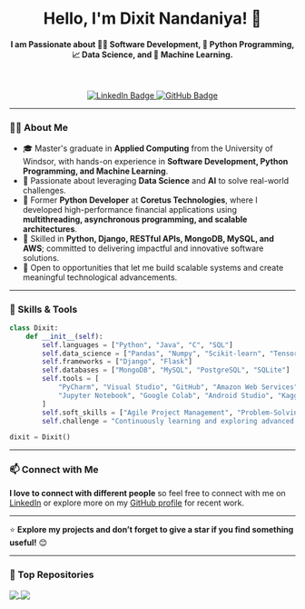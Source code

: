 <h1 align="center">Hello, I'm Dixit Nandaniya! 👋</h1>
<h4 align="center">I am Passionate about 👨‍💻 Software Development, 🐍 Python Programming, 📈 Data Science, and 🤖 Machine Learning.</h4>
</br>
<p align="center">
  <a href="https://www.linkedin.com/in/dixitnandaniya" target="_blank">
    <img src="https://img.shields.io/badge/LinkedIn-Dixit%20Nandaniya-blue?style=flat&logo=linkedin" alt="LinkedIn Badge"/>
  </a>
  <a href="https://github.com/dixitjnandaniya" target="_blank">
    <img src="https://img.shields.io/github/followers/dixitjnandaniya?label=Follow&style=social" alt="GitHub Badge"/>
  </a>
</p>

---

### 👨‍💻 About Me
- 🎓 Master's graduate in **Applied Computing** from the University of Windsor, with hands-on experience in **Software Development, Python Programming, and Machine Learning**.
- 🔬 Passionate about leveraging **Data Science** and **AI** to solve real-world challenges.
- 💼 Former **Python Developer** at **Coretus Technologies**, where I developed high-performance financial applications using **multithreading, asynchronous programming, and scalable architectures**.
- 🌱 Skilled in **Python, Django, RESTful APIs, MongoDB, MySQL, and AWS**; committed to delivering impactful and innovative software solutions.
- 🚀 Open to opportunities that let me build scalable systems and create meaningful technological advancements.

---

<!--
| <a href="https://github.com/dixitjnandaniya/github-readme-stats"><img align="center" src="https://github-readme-stats.vercel.app/api?username=dixitjnandaniya&show_icons=true&include_all_commits=true&theme=buefy&hide_border=true" alt="Dixit's github stats" /></a> | <a href="https://github.com/dixitjnandaniya/github-readme-stats"><img align="center" src="https://github-readme-stats.vercel.app/api/top-langs/?username=dixitjnandaniya&layout=compact&theme=buefy&hide_border=true" /></a> |
| ------------- | ------------- |

--- 
-->

### 🔧 Skills & Tools
```python
class Dixit:
    def __init__(self):
        self.languages = ["Python", "Java", "C", "SQL"]
        self.data_science = ["Pandas", "Numpy", "Scikit-learn", "TensorFlow", "PyTorch"]
        self.frameworks = ["Django", "Flask"]
        self.databases = ["MongoDB", "MySQL", "PostgreSQL", "SQLite"]
        self.tools = [
            "PyCharm", "Visual Studio", "GitHub", "Amazon Web Services",
            "Jupyter Notebook", "Google Colab", "Android Studio", "Kaggle", "Docker"
        ]
        self.soft_skills = ["Agile Project Management", "Problem-Solving", "Team Collaboration"]
        self.challenge = "Continuously learning and exploring advanced latest technologies"

dixit = Dixit()
```

---

### 📫 Connect with Me
**I love to connect with different people** so feel free to connect with me on [LinkedIn](https://www.linkedin.com/in/dixit-nandaniya-b54a03312) or explore more on my [GitHub profile](https://github.com/dixitjnandaniya) for recent work.

---

⭐ **Explore my projects and don’t forget to give a star if you find something useful!** 😊

---

### 🚀 Top Repositories

<a href="https://github.com/dixitjnandaniya/Plant_Disease_Detection">
  <img align="center" src="https://github-readme-stats.vercel.app/api/pin/?username=dixitjnandaniya&repo=Plant_Disease_Detection&theme=buefy" />
</a>
<a href="https://github.com/dixitjnandaniya/Diabetes_Disease_Prediction">
  <img align="center" src="https://github-readme-stats.vercel.app/api/pin/?username=dixitjnandaniya&repo=Diabetes_Disease_Prediction&theme=buefy" />
</a>
<!--
<a href="https://github.com/dixitjnandaniya/Placement_Package_Prediction">
  <img align="center" src="https://github-readme-stats.vercel.app/api/pin/?username=dixitjnandaniya&repo=Placement_Package_Prediction&theme=buefy" />
</a>
<a href="https://github.com/dixitjnandaniya/MLKIDA">
  <img align="center" src="https://github-readme-stats.vercel.app/api/pin/?username=dixitjnandaniya&repo=MLKIDA&theme=buefy" />
</a>
<a href="https://github.com/dixitjnandaniya/AdventureMinds">
  <img align="center" src="https://github-readme-stats.vercel.app/api/pin/?username=dixitjnandaniya&repo=AdventureMinds&theme=buefy" />
</a>
<a href="https://github.com/dixitjnandaniya/HedgeStrategy">
  <img align="center" src="https://github-readme-stats.vercel.app/api/pin/?username=dixitjnandaniya&repo=HedgeStrategy&theme=buefy" />
</a>
<a href="https://github.com/dixitjnandaniya/WiseBridge">
  <img align="center" src="https://github-readme-stats.vercel.app/api/pin/?username=dixitjnandaniya&repo=WiseBridge&theme=buefy" />
</a>
<a href="https://github.com/dixitjnandaniya/resecure">
  <img align="center" src="https://github-readme-stats.vercel.app/api/pin/?username=dixitjnandaniya&repo=resecure&theme=buefy" />
</a>
-->
